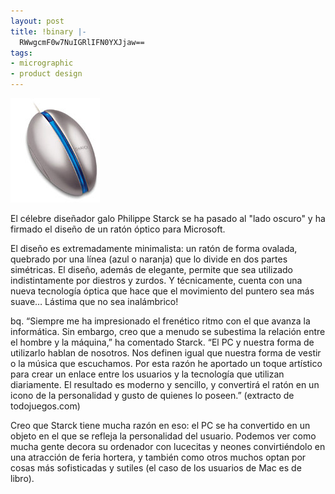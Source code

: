 ```yaml
---
layout: post
title: !binary |-
  RWwgcmF0w7NuIGRlIFN0YXJjaw==
tags:
- micrographic
- product design
---
```

<img src="/images/153.jpg" />

El célebre diseñador galo Philippe Starck se ha pasado al "lado oscuro" y ha firmado el diseño de un ratón óptico para Microsoft.

El diseño es extremadamente minimalista: un ratón de forma ovalada, quebrado por una línea (azul o naranja) que lo divide en dos partes simétricas. El diseño, además de elegante, permite que sea utilizado indistintamente por diestros y zurdos. Y técnicamente, cuenta con una nueva tecnología óptica que hace que el movimiento del puntero sea más suave… Lástima que no sea inalámbrico!

bq. “Siempre me ha impresionado el frenético ritmo con el que avanza la informática. Sin embargo, creo que a menudo se subestima la relación entre el hombre y la máquina,” ha comentado Starck. “El PC y nuestra forma de utilizarlo hablan de nosotros. Nos definen igual que nuestra forma de vestir o la música que escuchamos. Por esta razón he aportado un toque artístico para crear un enlace entre los usuarios y la tecnología que utilizan diariamente. El resultado es moderno y sencillo, y convertirá el ratón en un icono de la personalidad y gusto de quienes lo poseen.” (extracto de todojuegos.com)

Creo que Starck tiene mucha razón en eso: el PC se ha convertido en un objeto en el que se refleja la personalidad del usuario. Podemos ver como mucha gente decora su ordenador con lucecitas y neones convirtiéndolo en una atracción de feria hortera, y también como otros muchos optan por cosas más sofisticadas y sutiles (el caso de los usuarios de Mac es de libro).
